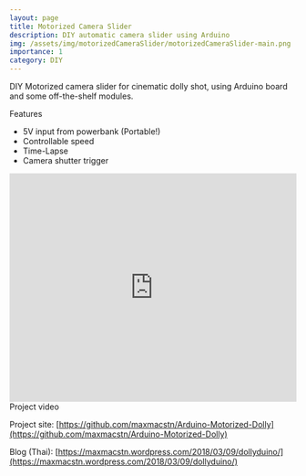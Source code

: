 ```yaml
---
layout: page
title: Motorized Camera Slider
description: DIY automatic camera slider using Arduino
img: /assets/img/motorizedCameraSlider/motorizedCameraSlider-main.png
importance: 1
category: DIY
---
```


DIY Motorized camera slider for cinematic dolly shot, using Arduino board and some off-the-shelf modules.

Features
- 5V input from powerbank (Portable!)
- Controllable speed
- Time-Lapse
- Camera shutter trigger

<div class="row">
    <div class="col-sm mt-3 mt-md-0">
        <iframe width="100%" height="400px" src="https://www.youtube.com/embed/vfO5Gkq3VD4" title="YouTube video player" frameborder="0" allow="accelerometer; autoplay; clipboard-write; encrypted-media; gyroscope; picture-in-picture" allowfullscreen></iframe>
    </div>
</div>
<div class="caption">
    Project video
</div>


Project site: [https://github.com/maxmacstn/Arduino-Motorized-Dolly](https://github.com/maxmacstn/Arduino-Motorized-Dolly)

Blog (Thai): [https://maxmacstn.wordpress.com/2018/03/09/dollyduino/](https://maxmacstn.wordpress.com/2018/03/09/dollyduino/)
